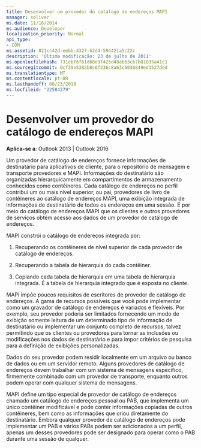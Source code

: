 ```yaml
---
title: Desenvolver um provedor do catálogo de endereços MAPI
manager: soliver
ms.date: 11/16/2014
ms.audience: Developer
localization_priority: Normal
api_type:
- COM
ms.assetid: 821cc42d-eebb-4327-b2d4-594421a5c22c
description: 'Última modificação: 23 de julho de 2011'
ms.openlocfilehash: 731ebf6f61db8e9f425d48ab63cb7b81035a41c1
ms.sourcegitcommit: 0cf39e5382b8c6f236c8a63c6036849ed3527ded
ms.translationtype: MT
ms.contentlocale: pt-BR
ms.lasthandoff: 08/23/2018
ms.locfileid: "22584279"
---
```

# <a name="developing-a-mapi-address-book-provider"></a>Desenvolver um provedor do catálogo de endereços MAPI

  
  
**Aplica-se a**: Outlook 2013 | Outlook 2016 
  
Um provedor de catálogo de endereços fornece informações de destinatário para aplicativos de cliente, para o repositório de mensagem e transporte provedores e MAPI. Informações do destinatário são organizadas hierarquicamente em compartimentos de armazenamento conhecidos como contêineres. Cada catálogo de endereços no perfil contribui um ou mais nível superior, ou pai, provedores de livro de contêineres ao catálogo de endereços MAPI, uma exibição integrada de informações de destinatário de todos os endereços em uma sessão. É por meio do catálogo de endereços MAPI que os clientes e outros provedores de serviços obtém acesso aos dados de um provedor de catálogo de endereços.
  
MAPI constrói o catálogo de endereços integrada por:
  
1. Recuperando os contêineres de nível superior de cada provedor de catálogo de endereços.
    
2. Recuperando a tabela de hierarquia do cada contêiner. 
    
3. Copiando cada tabela de hierarquia em uma tabela de hierarquia integrada. É a tabela de hierarquia integrado que é exposta no cliente. 
    
MAPI impõe poucos requisitos de escritores de provedor de catálogo de endereços. A gama de recursos possíveis que você pode implementar como um gravador de catálogo de endereços é variados e flexíveis. Por exemplo, seu provedor poderia ser limitados fornecendo um modo de exibição somente leitura de um determinado tipo de informação de destinatário ou implementar um conjunto completo de recursos, talvez permitindo que os clientes ou provedores para tornar as inclusões ou modificações nos dados de destinatário e para impor critérios de pesquisa para a definição de exibições personalizadas. 
  
Dados do seu provedor podem residir localmente em um arquivo ou banco de dados ou em um servidor remoto. Alguns provedores de catálogo de endereços devem trabalhar com um sistema de mensagens específico, firmemente combinado com um provedor de transporte, enquanto outros podem operar com qualquer sistema de mensagens.
  
MAPI define um tipo especial de provedor de catálogo de endereços chamado um catálogo de endereços pessoal ou PAB, que implementa um único contêiner modificável e pode conter informações copiadas de outros contêineres, bem como as informações que criou diretamente do destinatário. Embora qualquer provedor de catálogo de endereços pode implementar um PAB e vários PABs podem ser adicionados a um perfil, apenas um desses provedores pode ser designado para operar como o PAB durante uma sessão de qualquer. 
  


